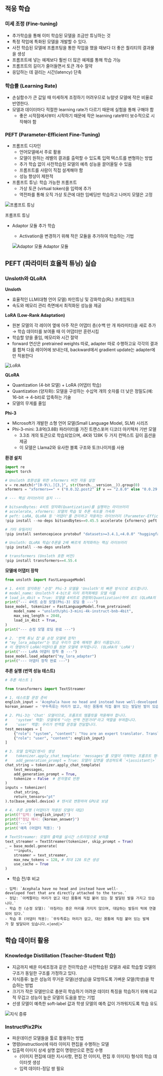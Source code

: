 ## 적응 학습

### 미세 조정 (Fine-tuning)

- 추가학습을 통해 이미 학습된 모델을 조금만 튜닝하는 것
- 특정 작업에 특화된 모델을 개발할 수 있다.
- 사전 학습된 모델에 프롬프팅을 통한 작업을 했을 때보다 더 좋은 퀄리티의 결과물을 생성
- 프롬프트에 넣는 예제보다 훨씬 더 많은 예제를 통해 학습 가능
- 프롬프트의 길이가 줄어들면서 토큰 개수 절약
- 응답하는 데 걸리는 시간(latency) 단축

### 학습률 (Learning Rate)

- 손실함수가 큰 값일 때 미세하게 조정하기 어려우므로 뉴럴넷 모델에 작은 비율로 반영한다.
- 모델과 데이터마다 적절한 learning rate가 다르기 때문에 실험을 통해 구해야 함
    - 좋은 시작점에서부터 시작하기 때문에 작은 learning rate부터 보수적으로 시작해야 함

### PEFT (Parameter-Efficient Fine-Tuning)

- 프롬프트 디자인
    - 언어모델에서 주로 활용
    - 모델이 원하는 레벨의 결과를 출력할 수 있도록 입력 텍스트를 변형하는 방법
    - 추가 학습 없이 사전학습된 모델의 예측 성능을 끌어올릴 수 있음
    - 프롬프트를 사람이 직접 설계해야 함
    - 성능 향상이 제한적
- 프롬프트 튜닝: 학습 가능한 프롬프트
    - 가상 토큰 (virtual token)을 입력에 추가
    - 역전파를 통해 오직 가상 토큰에 대한 임베딩만 학습하고 나머지 모델은 고정

![프롬프트 튜닝](../images/fine-tuning-peft_1.png)

프롬프트 튜닝

- Adaptor 모듈 추가 학습
    - Activation을 변경하기 위해 작은 모듈을 추가하여 학습하는 기법

    ![Adaptor 모듈](../images/fine-tuning-peft_2.png)
    Adaptor 모듈


## PEFT (파라미터 효율적 튜닝) 실습

### **Unsloth와 QLoRA**

**Unsloth**

- 효율적인 LLM(대형 언어 모델) 파인튜닝 및 강화학습(RL) 프레임워크
- 속도와 메모리 관리 측면에서 최적화된 성능을 제공

**LoRA (Low-Rank Adaptation)**

- 원본 모델의 각 레이어 옆에 아주 작은 어댑터 층(수백 만 개 파라미터)을 새로 추가 → 학습 데이터를 보여줄 때 이 어댑터만 훈련시킴
- 학습할 양을 줄임, 메모리와 시간 절약
- forward 연산은 pretrained weights 따로, adapter 따로 수행하고요 각각의 결과를 합쳐 다음 레이어에 보내는데, backward에서 gradient update는 adapter에만 적용한다

![LoRA](../images/fine-tuning-peft_4.png)

**QLoRA**

- Quantization (4-bit 모델) + LoRA (어댑터 학습)
- Quantization (양자화): 모델을 구성하는 수십억 개의 숫자를 더 낮은 정밀도(예: 16-bit → 4-bit)로 압축하는 기술
- 모델의 무게를 줄임

**Phi-3**

- Microsoft가 개발한 소형 언어 모델(Small Language Model, SLM) 시리즈
- Phi-3-mini: 3.8억(3.8B) 파라미터를 가진 트랜스포머 디코더 아키텍처 기반 모델
    - 3.3조 개의 토큰으로 학습되었으며, 4K와 128K 두 가지 컨텍스트 길이 옵션을 제공
    - 이 모델은 Llama2와 유사한 블록 구조와 토크나이저를 사용

**환경 설치**

```python
import re
import torch

# Unsloth 호환성을 위한 xformers 버전 자동 설정
v = re.match(r"[0-9\\.]{3,}", str(torch.__version__)).group(0)
xformers = "xformers==" + ("0.0.32.post2" if v == "2.8.0" else "0.0.29.post3")

# --- 핵심 라이브러리 설치 ---

# bitsandbytes: 4비트 양자화(Quantization)를 실행하는 라이브러리
# accelerate, xformers: 모델의 학습 및 추론 속도를 가속화
# peft: LoRA, QLoRA 등 '어댑터'를 관리하고 적용하는 라이브러리 (Parameter-Efficient Fine-Tuning)
!pip install --no-deps bitsandbytes==0.45.5 accelerate {xformers} peft trl triton cut_cross_entropy unsloth_zoo

# 기타 유틸리티
!pip install sentencepiece protobuf "datasets>=3.4.1,<4.0.0" "huggingface_hub>=0.34.0" hf_transfer

# Unsloth: QLoRA 학습/추론을 2배 빠르게 최적화하는 핵심 라이브러리
!pip install --no-deps unsloth

# transformers (Unsloth 호환 버전)
!pip install transformers==4.55.4
```

**모델에 어댑터 장착**

```python
from unsloth import FastLanguageModel

# 1. 4비트 양자화된 '순정' Phi-3 모델을 'Unsloth'의 빠른 방식으로 로드합니다.
# model_name: Unsloth가 4-bit로 미리 최적화해둔 모델 이름
# load_in_4bit = True: 모델을 4비트로 경량화(Quantization)하여 로드 (QLoRA의 'Q')
print("--- 4비트 순정 모델(Phi-3) 로딩 중 ---")
base_model, tokenizer = FastLanguageModel.from_pretrained(
    model_name = "unsloth/phi-3-mini-4k-instruct-bnb-4bit",
    max_seq_length = 2048,
    load_in_4bit = True,
)
print("--- 순정 모델 로딩 완료 ---")

# 2. '번역 튜닝 칩'을 순정 모델에 장착!
# "my_lora_adapter"는 방금 우리가 압축 해제한 폴더 이름입니다.
# 이 명령어가 LoRA(어댑터)를 원본 모델에 부착합니다. (QLoRA의 'LoRA')
print("--- LoRA 어댑터 장착 중 ---")
base_model.load_adapter("my_lora_adapter")
print("--- 어댑터 장착 완료 ---")
```

**추론 실행 (번역 성능 테스트)**

```python
# 추론 테스트 1

from transformers import TextStreamer

# 1. 테스트할 문장 준비
english_input = 'Acephala have no head and instead have well-developed feet that are directly attached to the torso.'
korean_answer = '무두족류는 머리가 없고, 대신 몸통에 직접 붙어 있는 발달된 발이 있습니다.'

# 2. Phi-3는 'Chat' 모델이므로, 프롬프트 템플릿을 적용해야 합니다.
#    'system' 역할: 모델에게 "너는 번역 전문가야"라고 역할을 부여합니다.
#    'user' 역할: 우리가 번역할 문장을 전달합니다.
test_messages = [
    {"role": "system", "content": "You are an expert translator. Translate the user's English text into Korean."},
    {"role": "user", "content": english_input}
]

# 3. 모델 입력값(텐서) 생성
#    tokenizer.apply_chat_template: 'messages'를 모델이 이해하는 프롬프트 형식으로 변환
#    add_generation_prompt = True: 모델이 답변을 생성하도록 `<|assistant|>` 토큰을 추가
chat_string = tokenizer.apply_chat_template(
    test_messages,
    add_generation_prompt = True,
    tokenize = False  # 문자열로 반환
)
inputs = tokenizer(
    chat_string,
    return_tensors="pt"
).to(base_model.device) # 텐서로 변환하여 GPU로 보냄

# 4. 추론 실행 (어댑터가 적용된 모델이 대답)
print(f"입력: {english_input}")
print(f"정답 예시: {korean_answer}")
print('---')
print('예측 (어댑터 적용): ')

# TextStreamer: 모델의 출력을 실시간 스트리밍으로 보여줌
text_streamer = TextStreamer(tokenizer, skip_prompt = True)
_ = base_model.generate(
    **inputs,
    streamer = text_streamer,
    max_new_tokens = 128, # 최대 128 토큰 생성
    use_cache = True
)
```

- 학습 전/후 비교

```
- 입력: `Acephala have no head and instead have well-developed feet that are directly attached to the torso.`
- 정답: `아케팔라는 머리가 없고 대신 몸통에 직접 붙어 있는 잘 발달된 발을 가지고 있습니다.`
- 학습 전 (순정 모델): `아침라는 종은 머리를 가지지 않으며, 대담하는 발등이 턱에 연결되어 있다.`
- 학습 후 (어댑터 적용): `무두족류는 머리가 없고, 대신 몸통에 직접 붙어 있는 발체가 잘 발달되어 있습니다.<|end|>`
```

## 학습 데이터 활용

### Knowledge Distillation (Teacher-Student 학습)

- 지금까지 배운 미세조정과 같은 전이학습은 사전학습된 모델과 새로 학습할 모델의 구조가 동일한 구조를 가정하고 있다.
- 지식증류: 높은 성능의 무거운 모델(선생님)을 모방하도록 가벼운 모델(학생)을 학습하는 방법
- 크기가 작은 모델만으로 충분히 학습하기 어려운 데이터 특징을 학습하기 위해 비교적 무겁고 성능이 높은 모델의 도움을 받는 기법
- 선생 모델이 예측한 soft-label 값과 학생 모델의 예측 값이 가까워지도록 학습 유도

![지식 증류](../images/fine-tuning-peft_3.png)

### InstructPix2Pix

- 파운데이션 모델들을 툴로 활용하는 방법
- 명령(instruction)에 따라 이미지 편집을 수행하는 모델
- 입출력 이미지 상세 설명 없이 명령만으로 편집 수행
    - {이미지 편집에 대한 지시사항, 편집 전 이미지, 편집 후 이미지} 형식의 학습 데이터셋 생성
    - 입력 데이터-정답 쌍 필요
